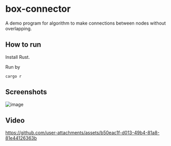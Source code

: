 # box-connector

A demo program for algorithm to make connections between nodes without overlapping.

## How to run

Install Rust.

Run by

    cargo r

## Screenshots

![image](https://github.com/user-attachments/assets/6b8366a1-4bc1-4ca2-8a10-0dbd74187b49)

## Video

https://github.com/user-attachments/assets/b50eac1f-d013-49b4-81a8-81e44126363b

